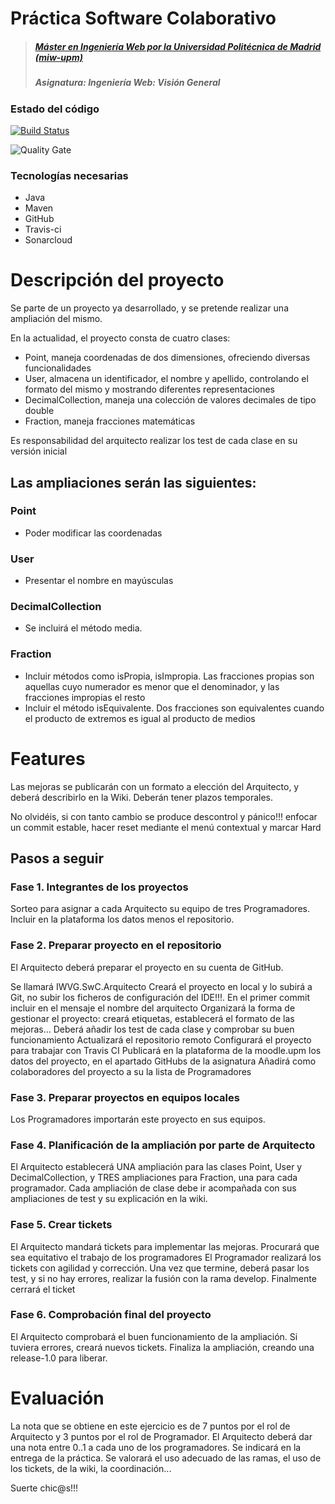 # Práctica Software Colaborativo

> ##### [Máster en Ingeniería Web por la Universidad Politécnica de Madrid (miw-upm)](http://miw.etsisi.upm.es)
> ##### Asignatura: *Ingeniería Web: Visión General*

### Estado del código

[![Build Status](https://travis-ci.org/AngelicaGuaman/IWVG.SwC.AngelicaGuaman.svg?branch=master)](https://travis-ci.org/AngelicaGuaman/IWVG.SwC.AngelicaGuaman)

![Quality Gate](https://sonarcloud.io/api/project_badges/measure?project=es.upm.miw:IWVG.SwC.AngelicaGuaman&metric=alert_status)


### Tecnologías necesarias
* Java
* Maven
* GitHub
* Travis-ci
* Sonarcloud


# Descripción del proyecto
Se parte de un proyecto ya desarrollado, y se pretende realizar una ampliación del mismo.

En la actualidad, el proyecto consta de cuatro clases:

* Point, maneja coordenadas de dos dimensiones, ofreciendo diversas funcionalidades
* User, almacena un identificador, el nombre y apellido, controlando el formato del mismo y mostrando diferentes representaciones
* DecimalCollection, maneja una colección de valores decimales de tipo double
* Fraction, maneja fracciones matemáticas

Es responsabilidad del arquitecto realizar los test de cada clase en su versión inicial

## Las ampliaciones serán las siguientes:
### Point
* Poder modificar las coordenadas

### User
* Presentar el nombre en mayúsculas

### DecimalCollection
* Se incluirá el método media.

### Fraction
* Incluir métodos como isPropia, isImpropia. Las fracciones propias son aquellas cuyo numerador es menor que el denominador, y las fracciones impropias el resto
* Incluir el método isEquivalente. Dos fracciones son equivalentes cuando el producto de extremos es igual al producto de medios

# Features
Las mejoras se publicarán con un formato a elección del Arquitecto, y deberá describirlo en la Wiki. Deberán tener plazos temporales.

No olvidéis, si con tanto cambio se produce descontrol y pánico!!! enfocar un commit estable, hacer reset mediante el menú contextual y marcar Hard

## Pasos a seguir
### Fase 1. Integrantes de los proyectos
Sorteo para asignar a cada Arquitecto su equipo de tres Programadores. Incluir en la plataforma los datos menos el repositorio.

### Fase 2. Preparar proyecto en el repositorio
El Arquitecto deberá preparar el proyecto en su cuenta de GitHub.

Se llamará IWVG.SwC.Arquitecto
Creará el proyecto en local y lo subirá a Git, no subir los ficheros de configuración del IDE!!!. En el primer commit incluir en el mensaje el nombre del arquitecto
Organizará la forma de gestionar el proyecto: creará etiquetas, establecerá el formato de las mejoras...
Deberá añadir los test de cada clase y comprobar su buen funcionamiento
Actualizará el repositorio remoto
Configurará el proyecto para trabajar con Travis CI
Publicará en la plataforma de la moodle.upm los datos del proyecto, en el apartado GitHubs de la asignatura
Añadirá como colaboradores del proyecto a su la lista de Programadores

### Fase 3. Preparar proyectos en equipos locales
Los Programadores importarán este proyecto en sus equipos.

### Fase 4. Planificación de la ampliación por parte de Arquitecto
El Arquitecto establecerá UNA ampliación para las clases Point, User y DecimalCollection, y TRES ampliaciones para Fraction, una para cada programador. Cada ampliación de clase debe ir acompañada con sus ampliaciones de test y su explicación en la wiki.

### Fase 5. Crear tickets
El Arquitecto mandará tickets para implementar las mejoras. Procurará que sea equitativo el trabajo de los programadores
El Programador realizará los tickets con agilidad y corrección. Una vez que termine, deberá pasar los test, y si no hay errores, realizar la fusión con la rama develop. Finalmente cerrará el ticket

### Fase 6. Comprobación final del proyecto
El Arquitecto comprobará el buen funcionamiento de la ampliación. Si tuviera errores, creará nuevos tickets.
Finaliza la ampliación, creando una release-1.0 para liberar.

# Evaluación
La nota que se obtiene en este ejercicio es de 7 puntos por el rol de Arquitecto y 3 puntos por el rol de Programador. El Arquitecto deberá dar una nota entre 0..1 a cada uno de los programadores. Se indicará en la entrega de la práctica. Se valorará el uso adecuado de las ramas, el uso de los tickets, de la wiki, la coordinación...

Suerte chic@s!!!
